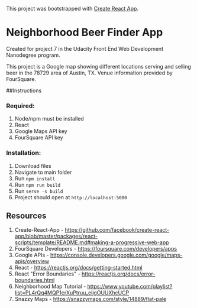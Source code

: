 This project was bootstrapped with [Create React App](https://github.com/facebook/create-react-app).

# Neighborhood Beer Finder App

Created for project 7 in the Udacity Front End Web Development Nanodegree program.

This project is a Google map showing different locations serving and selling beer in the 78729 area of Austin, TX. Venue information provided by FourSquare.

##Instructions

### Required:
1. Node/npm must be installed
2. React
3. Google Maps API key
4. FourSquare API key

### Installation:
1. Download files
2. Navigate to main folder
3. Run `npm install`
4. Run `npm run build`
5. Run `serve -s build`
6. Project should open at `http://localhost:5000`

## Resources
1. Create-React-App - https://github.com/facebook/create-react-app/blob/master/packages/react-scripts/template/README.md#making-a-progressive-web-app
2. FourSquare Developers - https://foursquare.com/developers/apps
3. Google APIs - https://console.developers.google.com/google/maps-apis/overview
4. React - https://reactjs.org/docs/getting-started.html
5. React "Error Boundaries" - https://reactjs.org/docs/error-boundaries.html
6. Neighborhood Map Tutorial - https://www.youtube.com/playlist?list=PL4rQq4MQP1crXuPtruu_eijgOUUXhcUCP
7. Snazzy Maps - https://snazzymaps.com/style/14889/flat-pale


